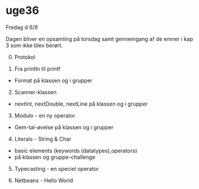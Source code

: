 # uge36
Fredag d 6/9

Dagen bliver en opsamling på torsdag samt gennemgang af de emner i kap 3 som ikke blev berørt.

0) Protokol

1) Fra println til printf
- Format på klassen og i grupper 

2) Scanner-klassen
- nextInt, nextDouble, nextLine på klassen og i grupper

3) Modulo - en ny operator
- Gem-tal-øvelse på klassen og i grupper

4) Literals - String & Char
- basic elements (keywords (datatypes),operators)
- på klassen og gruppe-challenge 

5) Typecasting - en speciel operator

7) Netbeans - Hello World
